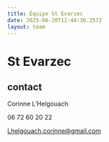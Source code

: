 ```yaml
---
title: Équipe St Evarzec 
date: 2025-06-20T12:44:30.257Z
layout: team
---
```


# St Evarzec 



## contact 

Corinne L’Helgouach

06 72 60 20 22

Lhelgouach.corinne@gmail.com

